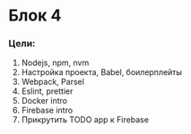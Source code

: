 # Блок 4

### Цели: 
1. Nodejs, npm, nvm
2. Настройка проекта, Babel, боилерплейты
3. Webpack, Parsel
4. Eslint, prettier
5. Docker intro
6. Firebase intro
7. Прикрутить TODO app к Firebase
